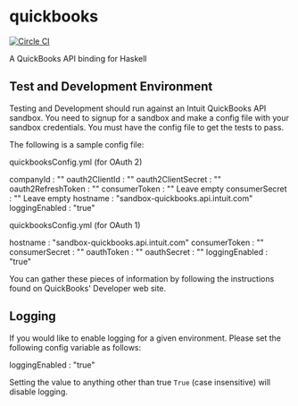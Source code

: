 quickbooks
==========

[![Circle CI](https://circleci.com/gh/plow-technologies/quickbooks.svg?style=svg&circle-token=d573550f3617f3cede51f39d9c58125c0644aecc)](https://circleci.com/gh/plow-technologies/quickbooks)

A QuickBooks API binding for Haskell

Test and Development Environment
--------------------------------

Testing and Development should run against an Intuit QuickBooks API sandbox. You need to signup for a sandbox and make a config file with your sandbox credentials. You must have the config file to get the tests to pass.

The following is a sample config file:

quickbooksConfig.yml (for OAuth 2)

companyId           : ""
oauth2ClientId      : ""
oauth2ClientSecret  : ""
oauth2RefreshToken  : ""
consumerToken       : "" Leave empty
consumerSecret      : "" Leave empty
hostname            : "sandbox-quickbooks.api.intuit.com"
loggingEnabled      : "true"

quickbooksConfig.yml (for OAuth 1)

hostname            : "sandbox-quickbooks.api.intuit.com"
consumerToken       : ""
consumerSecret      : ""
oauthToken          : ""
oauthSecret         : ""
loggingEnabled      : "true"

You can gather these pieces of information by following the instructions found on QuickBooks' Developer web site.

Logging
-------

If you would like to enable logging for a given environment. Please set the following config variable as follows:

loggingEnabled : "true"

Setting the value to anything other than true `True` (case insensitive) will disable logging.



